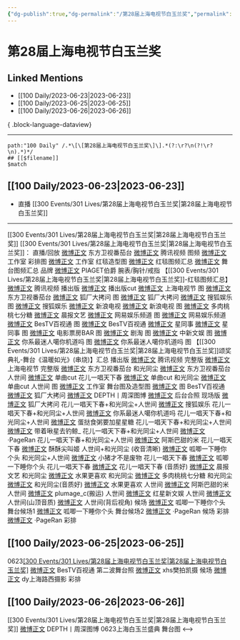 ```yaml
---
{"dg-publish":true,"dg-permalink":"/第28届上海电视节白玉兰奖","permalink":"/第28届上海电视节白玉兰奖/","created":"2023-07-23T16:47:00.741+08:00","updated":"2023-08-24T18:57:06.613+08:00"}
---
```


# 第28届上海电视节白玉兰奖

## Linked Mentions
- [[100 Daily/2023-06-23\|2023-06-23]]
- [[100 Daily/2023-06-25\|2023-06-25]]
- [[100 Daily/2023-06-26\|2023-06-26]]

{ .block-language-dataview}

---

```expander
path:"100 Daily" /.*\[\[第28届上海电视节白玉兰奖\]\].*(?:\r?\n(?!\r?\n).*)*/
## [[$filename]]
$match
```
## [[100 Daily/2023-06-23\|2023-06-23]]
  - 直播 [[300 Events/301 Lives/第28届上海电视节白玉兰奖\|第28届上海电视节白玉兰奖]]
---
[[300 Events/301 Lives/第28届上海电视节白玉兰奖\|第28届上海电视节白玉兰奖]]
[[300 Events/301 Lives/第28届上海电视节白玉兰奖\|第28届上海电视节白玉兰奖]]：
直播/回放
[微博正文](http://weibo.com/1767910704/N6E2TFarq) 东方卫视番茄台
[微博正文](https://weibo.com/2591595652/N6DXmCjWp) 腾讯视频
图频
[微博正文](http://weibo.com/7478855230/N6EwpnBVm) 工作室 彩排图
[微博正文](http://weibo.com/7478855230/N6Fq5jVZX) 工作室 红毯造型图
[微博正文](http://weibo.com/7452765754/N6F09woy3) 红毯图频汇总
[微博正文](http://weibo.com/7452765754/N6G21nA9X) 舞台图频汇总
品牌
[微博正文](http://weibo.com/2043491874/N6GuU4D2y) PIAGET伯爵 腕表/胸针/戒指
【[[300 Events/301 Lives/第28届上海电视节白玉兰奖\|第28届上海电视节白玉兰奖]]-红毯图频汇总】
[微博正文](http://weibo.com/2591595652/N6FfcnsGL) 腾讯视频 播出版
[微博正文](https://weibo.com/6466290670/N6F3VhEGJ) 播出版cut
[微博正文](https://weibo.com/2012444592/N6EYzrl8c) 上海电视节 图
[微博正文](http://weibo.com/1767910704/N6EHhoEJo) 东方卫视番茄台
[微博正文](http://weibo.com/6525010965/N6Elmpt7a) 狐厂大拷问 图
[微博正文](http://weibo.com/6525010965/N6ErbtOkJ) 狐厂大拷问
[微博正文](http://weibo.com/1843633441/N6EnArloO) 搜狐娱乐 图
[微博正文](https://weibo.com/1843633441/N6EsL59ri) 搜狐娱乐
[微博正文](http://weibo.com/1642592432/N6Eni64eQ) 新浪电视
[微博正文](http://weibo.com/1642592432/N6EICrIYu) 新浪电视 图
[微博正文](http://weibo.com/3193443435/N6EkZoMvw) 多肉桃桃七分糖
[微博正文](http://weibo.com/5883814680/N6EmThNcx) 晨报文艺
[微博正文](http://weibo.com/2674977220/N6EAPCIqA) 网易娱乐频道 图
[微博正文](http://weibo.com/2674977220/N6ElNk0cs) 网易娱乐频道
[微博正文](http://weibo.com/1832794444/N6EKTE8Xh) BesTV百视通 图
[微博正文](https://weibo.com/1832794444/N6EsPqvpM) BesTV百视通
[微博正文](https://weibo.com/7090942012/N6EycchLf) 星同事
[微博正文](https://weibo.com/7090942012/N6EEG1bnY) 星同事 图
[微博正文](http://weibo.com/3348078992/N6Ex5k7wG) 电影票房BAR 图
[微博正文](http://weibo.com/5697928291/N6EJA87qA) 剧淘 图
[微博正文](http://weibo.com/7728745629/N6ExkDGAa) 中新文娱 图
[微博正文](http://weibo.com/7724525486/N6EyQ818N) 你系最迷人噶你机道吗 图
[微博正文](http://weibo.com/7724525486/N6Fkj9BHV) 你系最迷人噶你机道吗 图
【[[300 Events/301 Lives/第28届上海电视节白玉兰奖\|第28届上海电视节白玉兰奖]]颂奖典礼-舞台《温暖如光》(串烧)】汇总
播出版
[微博正文](http://weibo.com/2591595652/N6FUi6pwE) 腾讯视频 完整版
[微博正文](http://weibo.com/2012444592/N6Hlz0nxE) 上海电视节 完整版
[微博正文](http://weibo.com/1767910704/N6FLTdEKa) 东方卫视番茄台 和光同尘
[微博正文](http://weibo.com/1767910704/N6FSqkLtc) 东方卫视番茄台 人世间
[微博正文](http://weibo.com/6466290670/N6GecaryB) 单曲cut 花儿一唱天下春
[微博正文](http://weibo.com/6466290670/N6GaW0b5K) 单曲cut 和光同尘
[微博正文](http://weibo.com/6466290670/N6Gcj6eQo) 单曲cut 人世间
图
[微博正文](http://weibo.com/7478855230/N6LPayYrv) 工作室 舞台图及造型图
[微博正文](http://weibo.com/1832794444/N6GZmB5yO) 图 BesTV百视通
[微博正文](http://weibo.com/6525010965/N6FvurokY) 狐厂大拷问
[微博正文](http://weibo.com/2975204920/N6FFQbAUz) DEPTH丨周深图博
[微博正文](http://weibo.com/2167994640/N6Pv4DHm4) 后台合照
现场版
[微博正文](http://weibo.com/6525010965/N6FAw7K5k) 狐厂大拷问 花儿一唱天下春+和光同尘+人世间
[微博正文](http://weibo.com/1843633441/N6FAWoqu9) 搜狐娱乐 花儿一唱天下春+和光同尘+人世间
[微博正文](http://weibo.com/7724525486/N6G3EeY3I) 你系最迷人噶你机道吗 花儿一唱天下春+和光同尘+人世间
[微博正文](http://weibo.com/6048634807/N6FDHdhMo) 蛋挞食粥要加星星糖 花儿一唱天下春+和光同尘+人世间
[微博正文](http://weibo.com/3246571812/N6FNAkUph) 带着啾星去钓鲸_ 花儿一唱天下春+和光同尘+人世间
[微博正文](http://weibo.com/7633014126/N6P3WrNym) ·PageRan 花儿一唱天下春+和光同尘+人世间
[微博正文](http://weibo.com/3199780861/N6FuNzpwW) 阿斯巴甜的米 花儿一唱天下春
[微博正文](http://weibo.com/2625070633/N6FZKsMj0) 酥酥尖叫姬 人世间+和光同尘 (收音清晰)
[微博正文](https://weibo.com/2890827422/N6FSCqwIm) 呱唧一下睡你个头 和光同尘+人世间
[微博正文](http://weibo.com/5344378091/N6FwUpg3R) 小猪才不是废物 花儿一唱天下春
[微博正文](https://weibo.com/2890827422/N6FBmaknX) 呱唧一下睡你个头 花儿一唱天下春
[微博正文](https://weibo.com/3199780861/N6HbvsF83) 花儿一唱天下春 (音质好)
[微博正文](http://weibo.com/5883814680/N6Frzsb21) 晨报文艺 和光同尘
[微博正文](http://weibo.com/1933941884/N6Fqwdn3H) 水果更喜欢 和光同尘
[微博正文](http://weibo.com/3193443435/N6Frcdayk) 多肉桃桃七分糖 和光同尘
[微博正文](https://weibo.com/3199780861/N6HjWdpdL) 和光同尘(音质好)
[微博正文](http://weibo.com/1933941884/N6Frn4N3S) 水果更喜欢 人世间
[微博正文](http://weibo.com/3199780861/N6FsW3pUJ) 阿斯巴甜的米 人世间
[微博正文](http://weibo.com/5122158435/N6FBHoxoe) plumage_c(搬运) 人世间
[微博正文](http://weibo.com/5211873777/N6FsAbnPM) 红星新文娱 人世间
[微博正文](http://weibo.com/5660650573/N6LAa0x3F) 人世间(山顶音质)
[微博正文](http://weibo.com/5122158435/N6KpQwrV4) 人世间(背后视角)
候场
[微博正文](http://weibo.com/2890827422/N6HebkvMS) 呱唧一下睡你个头 舞台候场1
[微博正文](https://weibo.com/2890827422/N6LNolX1D) 呱唧一下睡你个头 舞台候场2
[微博正文](http://weibo.com/7633014126/N6N5E6cjn) ·PageRan 候场
彩排
[微博正文](http://weibo.com/7633014126/N6OpceTcr) ·PageRan 彩排

## [[100 Daily/2023-06-25\|2023-06-25]]
0623[[300 Events/301 Lives/第28届上海电视节白玉兰奖\|第28届上海电视节白玉兰奖]](续)
[微博正文](http://weibo.com/1832794444/N6UzLpQOQ) BesTV百视通 第二波舞台照
[微博正文](http://weibo.com/7633014126/N6TGXficL) xhs樊拍凯摄 候场
[微博正文](http://weibo.com/5122158435/N6Um8kyLJ) dy上海路西摄影 彩排
## [[100 Daily/2023-06-26\|2023-06-26]]
[[300 Events/301 Lives/第28届上海电视节白玉兰奖\|第28届上海电视节白玉兰奖]]
[微博正文](http://weibo.com/2975204920/N75MZqOxy) DEPTH丨周深图博 0623上海白玉兰盛典 舞台图
<-->